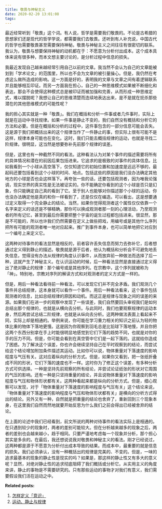 ```yaml
---
title: 敬畏与神秘主义
date: 2020-02-20 13:01:08
tags:
---
```


最近经常听到「敬畏」这个词。有人说，哲学是需要我们敬畏的。不论是古希腊的思想家们还是现代的哲学学说，都需要我们去敬畏。还听到有人补充说，中国古代的哲学也需要敬畏甚至需要保持神秘。敬畏与神秘主义之间往往有很密切的联系。我认为，敬畏与想要保持神秘的动机都在于：不愿意为分析付出成本。这个成本具体来说有很多种，而本文想主要讨论的，是分析过程中信息的损失。

我最近发现自己越来越经常引用自己以前的文章。我当然不会认为自己的文章能被划到「学术论文」的范围里，所以也不会为文章的被引量操心。但是，我仍然在考虑这么做所造成的影响。这一方面是好的，表明我的文章与文章之间有着逻辑联系并且能够相互印证。而另一方面我在担心，自己的一种思维模式如果被不断细化和表达，那会不会使得这种模式总是被印证而被加强和完善，从而形成一种思维定式，难以摆脱呢？我想让自己的思维清楚而连续地表达出来，是不是就在扼杀那些潜在的其他思维模式的可能性呢？

我的担心其实就是一种「敬畏」。我们在概括和分析一件事或者几件事时，实际上就是在运动中寻找规律。如果一件事是静止不变的，我们自然没有概括和分析它的方法和必要。但是在概括和分析的过程中，这件事包含的一部分信息可能会丢失。这是源于我们把概括出来的这个规律当作了一件静止的事，但实际上很有可能不是这样，规律本身可能也在变化。这时，我们只能去概括规律的运动，也就是寻找二阶规律。很明显，这当然是想要弥补先前那个规律的误差。

但是，这里也有一种截然不同的看法。这种看法认为对某个事件的描述需要将所有的具体情况和潜在的前因后果包括进来。它追求的是极致的对事件的具体信息。比如我看到一个小球从高空落下，仅仅知道它的初始位置和加速度是远远不够的，最起码还要包括看到这个小球的时间、地点。包括这些的原因是我们没办法确定其他地方的小球是否也会这样落下。再夸张一些的话，还要包括观测者，因为唯我论强调，现实世界的真实性是无法被证实的。你不能确定你看到的这个小球是否只是幻象，你只能确定自己真的看到了它。至于别人也能够对你描述那个小球的运动，你也没办法确定他是真的和你一样看到了，还是仅仅在编造。可以看出，这是想要通过定义取得一个完全静止的结论。当然，如果你觉得观测者这个属性仅仅依靠一个名字来定义的话还是不够精确，那你可以换成观测者那一刻的心理活动，乃至观测者的所有记忆，甚至到最后你需要把整个宇宙的诞生过程都包括进来。很显然，那是不可能的，所以也许我们仍然需要在定义上做些把戏，用编号或是其他什么序列把所有可能的观测者唯一地对应起来。推广到事件本身，也可以简单地把它对应到一个编号上来定义它。

这两种对待事件的看法显然是相反的，前者容许丢失信息而努力去弥补它，后者想通过定义得到静止的描述。敬畏就是源于后者，他认为概括和分析会不可避免地丢失信息，觉得没有办法从规律的角度认识事件，从而放弃前一种做法而选择了后一种，这就产生了神秘主义。在认识运动的时候，后一种看法显然是直接通过定义得出了绝对静止的规律：那个编号或是其他序列。在宗教中，这个序列就被称为「神」。特别地，宗教对序列的解读方式和对观测者的定义方式是一样的。

但是，用后一种看法看待前一种看法，可以发现它们并不完全矛盾。我们观测几个事件并总结规律，这本身就可以看作一个事件。用后一种看法看来，这个事件包括观测者的信息，比如总结规律的原因和动机。而这正是规律与现象之间的误差的来源。如果我们在进一步的观察中发现了一些误差，我们自然要回头审视我们是如何总结出那个规律的，也就是从横向去分析。与此同时，我们也要观察规律的运动本身，然后再尝试总结二阶规律，也就是从纵向去分析。这两种做法表面上看起来不同，实际上却是相通的。举例来说，你可能在学习重力相关的知识之前认为轻的物体比重的物体下落地更慢。这是因为你观察到羽毛总是比铅球下落地慢，并且你把这两个东西分别拿在手上时能很明显地感觉到它们下落的趋势不同，也就是对你的手的压力不同。但是，你可能会看到在真空管中它们是一起下落的。这就给你造成了困惑。为了解决这个误差，你也许会继续坚持自己在平时观察到的结论，而尝试给这个结论增加附加条件描述其运动。比如你可以说，物体重量对下落速度的影响程度与气压有关。这对应着纵向的分析方式。但是，如果你又看到，把一张纸折叠成不同的形状，它们下落的速度也不一样。这时你为了修正这个误差，有多种分析方式可供选择。一种是坚持先前观察的所有结论，并尝试论证纸张的形状对它周围的气压的影响。还有一种是只坚持重量的结论，并且说物体重量对下落速度的影响程度与气压和物体形状都有关。这两种看起来都是纵向的分析方式。但是，细心观察可以发现，对于「物体重量对下落速度的影响程度与气压有关」这个结论来说，「物体重量对下落速度的影响程度与气压和物体形状都有关」是横向的分析方式得出的结论。另外又有一种，自然就是把重量的结论也舍弃了，重新回到三个现象本身，在这里我们自然而然地就要开始反思为什么我们之前会得出已经被舍弃的结论。

在上面的论述中我们已经看到，前文所说的两种对待事件的看法实际上是相通的。在只遇到较少的现象时，两者的差别可能较大。但在分析越来越多的现象之后，两者的差别也会越来越小，趋于相同。只要严谨地考虑每一个现象并分析，那个担心其实是多余的。在最后，我还想说说我对敬畏和神秘主义的看法。刚才已经说过，这两种都是源于不愿意为分析付出成本导致的结果。而成本中，最重要的就是信息的损失。我们必须承认，没有一种概括出的规律是完美的、不变的。但是，一味的追求最基本的现象的静止性是现实的吗？如果是，那这样的静止性又有多大的意义呢？显然，对绝对静止性的追求彻底阻碍了我们概括或分析它。从实用主义的角度来讲，静止的事物是不需要研究的。只有那些运动的事物才对我们有意义，我们需要假设我们活在运动之中。

**Related posts:**

1. [怎样定义「意识」](https://richard-zheng.github.io/2020/01/26/how-to-define-consciousness/)
2. [运动、静止与规律](https://richard-zheng.github.io/2019/12/14/movement-and-stillness-and-regularity/)